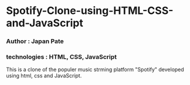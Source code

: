 # Spotify-Clone-using-HTML-CSS-and-JavaScript
<h3>Author : Japan Pate</h3>
<h3>technologies : HTML, CSS, JavaScript</h3>
<p>This is a clone of the populer music strming platform "Spotify" developed using html, css and JavaScript. </p>